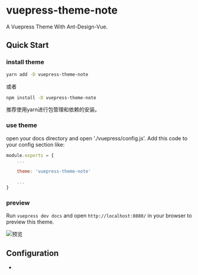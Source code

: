 # vuepress-theme-note
A Vuepress Theme With Ant-Design-Vue.

## Quick Start 

### install theme

```sh
yarn add -D vuepress-theme-note 
```

或者

```sh
npm install -D vuepress-theme-note
```

推荐使用yarn进行包管理和依赖的安装。

### use theme


open your docs directory and open './vuepress/config.js'. Add this code to your config section like:

```javascript
module.exports = {
    ...

    theme: 'vuepress-theme-note'

    ...
}
```

### preview

Run `vuepress dev docs` and open `http://localhost:8080/` in your browser to preview this theme.

![预览](https://github.com/JackRay-C/vuepress-theme-note/blob/master/03.png)


## Configuration

* 
